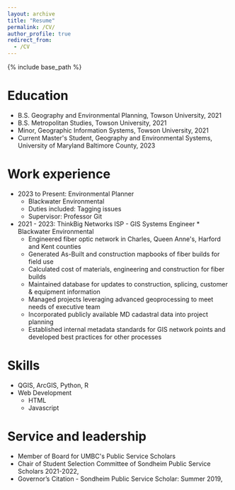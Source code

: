 ```yaml
---
layout: archive
title: "Resume"
permalink: /CV/
author_profile: true
redirect_from:
  - /CV
---
```


{% include base_path %}

Education
======
* B.S. Geography and Environmental Planning, Towson University, 2021
* B.S. Metropolitan Studies, Towson University, 2021
* Minor, Geographic Information Systems, Towson University, 2021
* Current Master's Student, Geography and Environmental Systems, University of Maryland Baltimore County, 2023

Work experience
======
* 2023 to Present: Environmental Planner
  * Blackwater Environmental
  * Duties included: Tagging issues
  * Supervisor: Professor Git
* 2021 - 2023: ThinkBig Networks ISP - GIS Systems Engineer                                                                                                         * Blackwater Environmental 
  * Engineered fiber optic network in Charles, Queen Anne's, Harford and Kent counties
  * Generated As-Built and construction mapbooks of fiber builds for field use 
  * Calculated cost of materials, engineering and construction for fiber builds 
  * Maintained database for updates to construction, splicing, customer  & equipment information
  * Managed projects leveraging advanced geoprocessing to meet needs of executive team 
  * Incorporated publicly available MD cadastral data into project planning
  * Established internal metadata standards for GIS network points and developed best practices for other processes
  
Skills
======
* QGIS, ArcGIS, Python, R
* Web Development
  * HTML
  * Javascript
  
Service and leadership
======
* Member of Board for UMBC's Public Service Scholars
* Chair of Student Selection Committee of Sondheim Public Service Scholars 2021-2022,
* Governor’s Citation - Sondheim Public Service Scholar: Summer 2019,

